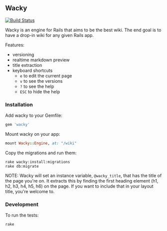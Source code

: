 ## Wacky
[![Build Status](https://travis-ci.org/isotope11/wacky.png?branch=master)](https://travis-ci.org/isotope11/wacky)

Wacky is an engine for Rails that aims to be the best wiki.  The end goal is to
have a drop-in wiki for any given Rails app.

Features:

- versioning
- realtime markdown preview
- title extraction
- keyboard shortcuts
  - `e` to edit the current page
  - `v` to see the versions
  - `?` to see the help
  - `ESC` to hide the help

### Installation

Add wacky to your Gemfile:

```ruby
gem 'wacky'
```

Mount wacky on your app:

```ruby
mount Wacky::Engine, at: "/wiki"
```

Copy the migrations and run them:

    rake wacky:install:migrations
    rake db:migrate

NOTE: Wacky will set an instance variable, `@wacky_title`, that has the title of the page you're on.  It extracts this by finding the first heading element (h1, h2, h3, h4, h5, h6) on the page.  If you want to include that in your layout title, you're welcome to.

### Development

To run the tests:

    rake
